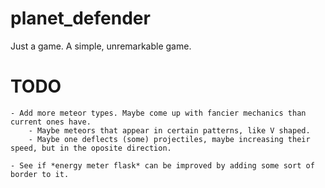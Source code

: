 # planet_defender

Just a game. A simple, unremarkable game.

# TODO
    - Add more meteor types. Maybe come up with fancier mechanics than current ones have.
        - Maybe meteors that appear in certain patterns, like V shaped.
        - Maybe one deflects (some) projectiles, maybe increasing their speed, but in the oposite direction.

    - See if *energy meter flask* can be improved by adding some sort of border to it.